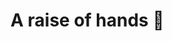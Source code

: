 # A raise of hands 👋

<!-- - ### Who's working with TypeScript? 🙋🙋‍♀️ -->

<!-- - ### Who wishes they could be working with TypeScript? 🙇🏻 -->

<!-- What if... We could?* -->

<!-- *...sorta -->

<!-- ```javascript -->
<!-- function addFive(num) { -->
<!--     return num + 5; -->
<!-- } -->
<!-- addFive("5"); -->
<!-- // "55" -->
<!-- ``` -->


<!-- ```javascript -->
<!-- function addFive(num) { -->
<!--     return num + 5; -->
<!-- } -->
<!-- addFive("5"); 🔥 Argument of type 'string' is not assignable to parameter of type 'number'. -->
<!-- ``` -->
